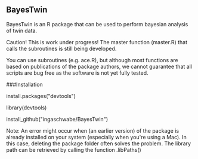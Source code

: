 ## BayesTwin
BayesTwin is an R package that can be used to perform bayesian analysis of twin data. 

Caution! This is work under progress! The master function (master.R) that calls the subroutines is still being developed. 

You can use subroutines (e.g. ace.R), but although most functions are based on publications of the package authors, we cannot guarantee that all scripts are bug free as the software is not yet fully tested. 


###Installation

install.packages("devtools")

library(devtools)

install_github("ingaschwabe/BayesTwin")

Note: An error might occur when (an earlier version) of the package is already installed on your system (especially when you're using a Mac).
In this case, deleting the package folder often solves the problem. The library path can be retrieved by calling the function .libPaths()